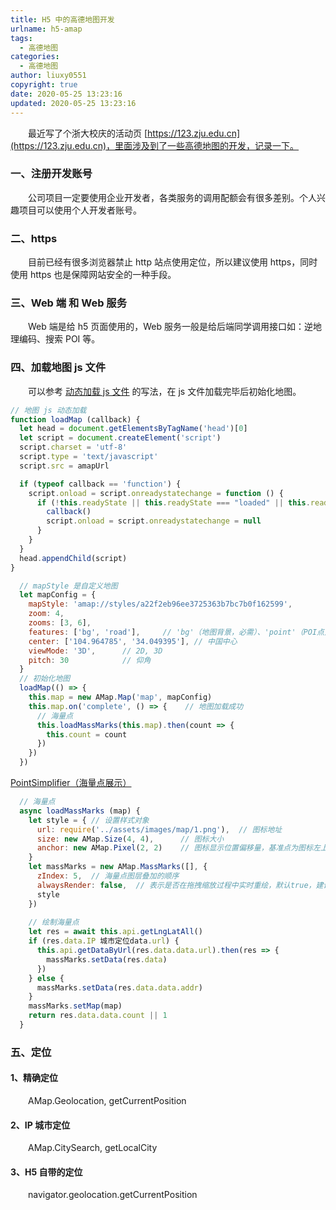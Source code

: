 ```yaml
---
title: H5 中的高德地图开发
urlname: h5-amap
tags:
  - 高德地图
categories:
  - 高德地图
author: liuxy0551
copyright: true
date: 2020-05-25 13:23:16
updated: 2020-05-25 13:23:16
---
```



&emsp;&emsp;最近写了个浙大校庆的活动页 [https://123.zju.edu.cn](https://123.zju.edu.cn)，里面涉及到了一些高德地图的开发，记录一下。
<!--more-->



### 一、注册开发账号

&emsp;&emsp;公司项目一定要使用企业开发者，各类服务的调用配额会有很多差别。个人兴趣项目可以使用个人开发者账号。


### 二、https

&emsp;&emsp;目前已经有很多浏览器禁止 http 站点使用定位，所以建议使用 https，同时使用 https 也是保障网站安全的一种手段。


### 三、Web 端 和 Web 服务

&emsp;&emsp;Web 端是给 h5 页面使用的，Web 服务一般是给后端同学调用接口如：逆地理编码、搜索 POI 等。


### 四、加载地图 js 文件

&emsp;&emsp;可以参考 [动态加载 js 文件](https://liuxianyu.cn/article/load-js.html) 的写法，在 js 文件加载完毕后初始化地图。

```javascript
// 地图 js 动态加载
function loadMap (callback) {
  let head = document.getElementsByTagName('head')[0]
  let script = document.createElement('script')
  script.charset = 'utf-8'
  script.type = 'text/javascript'
  script.src = amapUrl

  if (typeof callback == 'function') {
    script.onload = script.onreadystatechange = function () {
      if (!this.readyState || this.readyState === "loaded" || this.readyState === "complete") {   // 动态 script 加载完毕
        callback()
        script.onload = script.onreadystatechange = null
      }
    }
  }
  head.appendChild(script)
}
```

```javascript
  // mapStyle 是自定义地图
  let mapConfig = {
    mapStyle: 'amap://styles/a22f2eb96ee3725363b7bc7b0f162599',
    zoom: 4,
    zooms: [3, 6],
    features: ['bg', 'road'],     // 'bg'（地图背景，必需）、'point'（POI点）、'road'（道路）、'building'（建筑物）
    center: ['104.964785', '34.049395'], // 中国中心
    viewMode: '3D',      // 2D, 3D
    pitch: 30            // 仰角
  }
  // 初始化地图
  loadMap(() => {
    this.map = new AMap.Map('map', mapConfig)
    this.map.on('complete', () => {    // 地图加载成功
      // 海量点
      this.loadMassMarks(this.map).then(count => {
        this.count = count
      })
    })
  })
```

[PointSimplifier（海量点展示）](https://lbs.amap.com/api/amap-ui/reference-amap-ui/mass-data/pointsimplifier)

```javascript
  // 海量点
  async loadMassMarks (map) {
    let style = { // 设置样式对象
      url: require('../assets/images/map/1.png'),  // 图标地址
      size: new AMap.Size(4, 4),      // 图标大小
      anchor: new AMap.Pixel(2, 2)    // 图标显示位置偏移量，基准点为图标左上角
    }
    let massMarks = new AMap.MassMarks([], {
      zIndex: 5,  // 海量点图层叠加的顺序
      alwaysRender: false,  // 表示是否在拖拽缩放过程中实时重绘，默认true，建议超过10000的时候设置false
      style
    })
  
    // 绘制海量点
    let res = await this.api.getLngLatAll()
    if (res.data.IP 城市定位data.url) {
      this.api.getDataByUrl(res.data.data.url).then(res => {
        massMarks.setData(res.data)
      })
    } else {
      massMarks.setData(res.data.data.addr)
    }
    massMarks.setMap(map)
    return res.data.data.count || 1
  }
```


### 五、定位

#### 1、精确定位

&emsp;&emsp;AMap.Geolocation, getCurrentPosition

#### 2、IP 城市定位

&emsp;&emsp;AMap.CitySearch, getLocalCity

#### 3、H5 自带的定位

&emsp;&emsp;navigator.geolocation.getCurrentPosition
